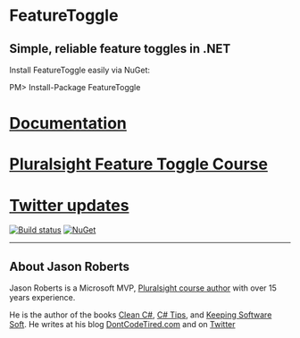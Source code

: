 # FeatureToggle

## Simple, reliable feature toggles in .NET

Install FeatureToggle easily via NuGet:

PM> Install-Package FeatureToggle

# [Documentation](http://jason-roberts.github.io/FeatureToggle.Docs/)
# [Pluralsight Feature Toggle Course](http://bit.ly/psfeaturetoggle)
# [Twitter updates](https://twitter.com/robertsjason)



[![Build status](https://ci.appveyor.com/api/projects/status/78q3e4vyihapl98w?svg=true)](https://ci.appveyor.com/project/jason-roberts/featuretoggle) [![NuGet](https://img.shields.io/nuget/v/FeatureToggle.svg)](https://www.nuget.org/packages/FeatureToggle)


--------

## About Jason Roberts

Jason Roberts is a Microsoft MVP, [Pluralsight course author](http://bit.ly/psjasonroberts) with over 15 years experience.

He is the author of the books [Clean C#](http://cleancsharp.com/), [C# Tips](http://bit.ly/sharpbook), and [Keeping Software Soft](http://keepingsoftwaresoft.com). He writes at his blog [DontCodeTired.com](http://dontcodetired.com) and on [Twitter](https://twitter.com/robertsjason)
